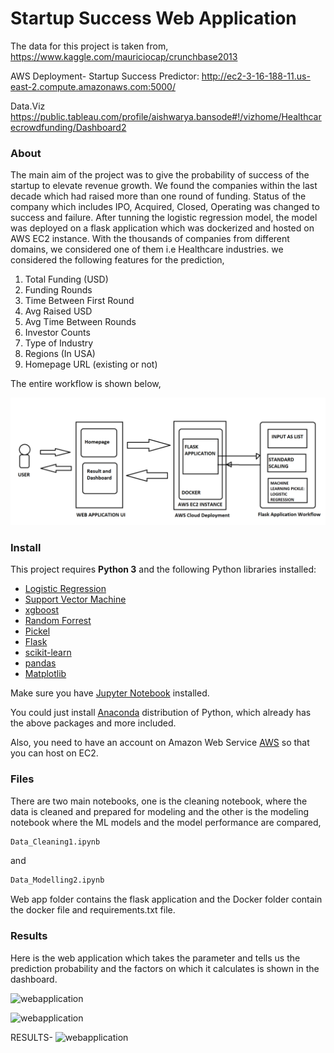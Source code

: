 # Startup Success Web Application

The data for this project is taken from,
https://www.kaggle.com/mauriciocap/crunchbase2013

AWS Deployment-
Startup Success Predictor:
http://ec2-3-16-188-11.us-east-2.compute.amazonaws.com:5000/

Data.Viz https://public.tableau.com/profile/aishwarya.bansode#!/vizhome/Healthcarecrowdfunding/Dashboard2 

### About

The main aim of the project was to give the probability of success of the startup to elevate revenue growth. We found the companies within the last decade which had raised more than one round of funding. Status of the company which includes IPO, Acquired, Closed, Operating was changed to success and failure. After tunning the logistic regression model, the model was deployed on a flask application which was dockerized and hosted on AWS EC2 instance. With the thousands of companies from different domains, we considered one of them i.e Healthcare industries. we considered the following features for the prediction,

1) Total Funding (USD)
2) Funding Rounds
3) Time Between First Round
4) Avg Raised USD
5) Avg Time Between Rounds
6) Investor Counts
7) Type of Industry 
8) Regions (In USA)
9) Homepage URL (existing or not)

The entire workflow is shown below,

![workflow](wf.png)

### Install

This project requires **Python 3** and the following Python libraries installed:

- [Logistic Regression](https://scikit-learn.org/stable/modules/generated/sklearn.linear_model.LogisticRegression.html)
- [Support Vector Machine](https://scikit-learn.org/stable/modules/svm.html)
- [xgboost](https://xgboost.readthedocs.io/en/latest/)
- [Random Forrest](https://scikit-learn.org/stable/modules/generated/sklearn.ensemble.RandomForestClassifier.html)
- [Pickel](https://docs.python.org/3/library/pickle.html)
- [Flask](https://flask.palletsprojects.com/en/1.1.x/)
- [scikit-learn](https://scikit-learn.org/stable/)
- [pandas](https://pandas.org/)
- [Matplotlib](https://matplotlib.org/)

Make sure you have [Jupyter Notebook](http://ipython.org/notebook.html) installed.

You could just install [Anaconda](http://continuum.io/downloads) distribution of Python, which already has the above packages and more included. 

Also, you need to have an account on Amazon Web Service [AWS](https://aws.amazon.com/console/) so that you can host on EC2.

### Files

There are two main notebooks, one is the cleaning notebook, where the data is cleaned and prepared for modeling and the other is the modeling notebook where the ML models and the model performance are compared,

```bash
Data_Cleaning1.ipynb
```  
and
```bash
Data_Modelling2.ipynb
```
Web app folder contains the flask application and the Docker folder contain the docker file and requirements.txt file.

### Results 
Here is the web application which takes the parameter and tells us the prediction probability and the factors on which it calculates is shown in the dashboard.

![webapplication](https://github.com/aishwarya250/Startup-Success-Predictor/blob/main/Demo/1.png)

![webapplication](https://github.com/aishwarya250/Startup-Success-Predictor/blob/main/Demo/2.png)

RESULTS-
![webapplication](https://github.com/aishwarya250/Startup-Success-Predictor/blob/main/Demo/3.png)





